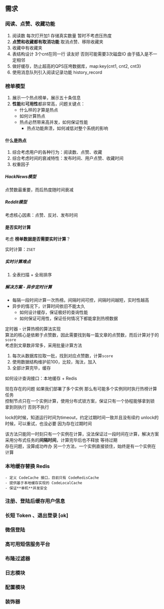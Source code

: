 ## 需求
### 阅读、点赞、收藏功能
1. 阅读数 每次打开加1 存储真实数量 暂时不考虑压热度
2. **点赞和收藏都有取消功能** 取消点赞、移除收藏夹
3. 收藏中有收藏夹
4. 表结构设计 3个cnt在同一行 读友好 否则可能需要3次磁盘IO 由于插入是不一定相邻
5. 做好缓存，防止超高的QPS压垮数据库，map:key{cnt1, cnt2, cnt3}
6. 使用消息队列引入阅读记录功能  history_record

### 榜单模型
1. 展示一个热点榜单，展示五十条信息
2. **性能**和**可用性**都非常高，问题关键点：
   - 什么样的才算是热点
   - 如何计算热点
   - 热点必然带来高并发，如何保证性能
     - 热点功能奔溃，如何减低对整个系统的影响
#### 什么是热点
1. 综合考虑用户的各种行为：阅读数、点赞、收藏
2. 综合考虑时间的衰减特性：发布时间、用户点赞、收藏时间
3. 权重因子

##### HackNews模型
点赞数最重要，而后热度随时间衰减
##### Reddit模型
考虑核心因素：点赞、反对、发布时间

#### 是否实时计算
考虑 **榜单数据是否需要实时计算**？ 

实时计算：`ZSET`

##### 实时计算难点
1. 全表扫描 + 全局排序

##### 解决方案 - 异步定时计算
- 每隔一段时间计算一次热榜。间隔时间可控，间隔时间越短，实时性越高
- 异步的情况下，计算时间依旧不能太久
  - 如何设计缓存，保证极好的查询性能
  - 如何保证可用性，保证任何情况下都能拿到热榜数据

定时器 - 计算热榜的算法实现  
算法的核心是依赖于点赞数，因此需要找到每一篇文章的点赞数，而后计算对于的`score`  
考虑到文章数非常多，采用批量计算方法
1. 每次从数据库拉取一批，找到对应点赞数，计算`score`
2. 使用数据结构维护前100，比较，淘汰，加入
3. 全部计算完毕，缓存

如何设计查询接口：本地缓存 + Redis

现在存在的问题 如果我们部署了多个实例 那么有可能多个实例同时执行热榜计算任务  
控制节点只在一个实例计算，使用分布式锁方案，保证只有一个协程能够拿到锁 拿到则执行 否则不执行

lock的时候，知道运行时间为timeout，约定过期时间一致并且没有续约
unlock的时候，可以重试，也没必要 因为存在过期时间

该方法只能同一时刻只有一个实例在计算，没法保证过一段时间在计算，解决方案 采用分布式任务的**间隔时间**，计算完毕后也不释放 等待过期  
存在问题，没算成功咋办  另一个方法，一个实例直接锁住，始终是有一个实例在计算

### 本地缓存替换 Redis
    - 定义 CodeCache 接口，目前只有 CodeRedisCache
    - 提供基于本地缓存实现的 CodeLocalCache
    - 保证**单机**并发安全
### 注册、登陆后缓存用户信息
### 长短 Token 、退出登录 [ok]
### 微信登陆
### 高可用短信服务平台
### 布隆过滤器
### 日志模块
### 配置模块
### 装饰器